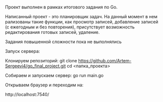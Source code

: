 Проект выполнен в рамках итогового задания по Go.

Написанный проект - это планировщик задач. На данный момент в нем рализованы такие функции, как просмотр записей, добавление записей (с ежегодным и без повторения), присутствует возможность редактирования готовых записей, удаление.

Задания повышенной сложности пока не выполнялись

Запуск сервера:

Клонируем репозиторий:
git clone https://github.com/Artem-Sergeevi4/go_final_project.git cd <папка_проекта>

Собираем и запускаем сервер:
go run main.go

Открываем браузер и переходим на:

http://localhost:7540/
